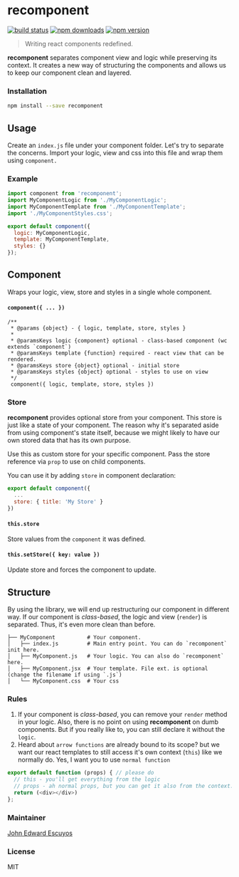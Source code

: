 # recomponent
[![build status](https://img.shields.io/travis/jeescu/recomponent/master.svg?style=flat-square)](https://travis-ci.org/reactjs/recomponent)
[![npm downloads](https://img.shields.io/npm/dm/recomponent.svg?style=flat-square)](https://www.npmjs.com/package/recomponent)
[![npm version](https://img.shields.io/npm/v/recomponent.svg?style=flat-square)](https://www.npmjs.com/package/recomponent)

> Writing react components redefined.

**recomponent** separates component view and logic while preserving its context. It creates a new way of structuring the components and allows us to keep our component clean and layered.

### Installation

```bash
npm install --save recomponent
```

## Usage

Create an `index.js` file under your component folder. Let's try to separate the concerns. Import your logic, view and css into this file and wrap them using `component.`

### Example

```js
import component from 'recomponent';
import MyComponentLogic from './MyComponentLogic';
import MyComponentTemplate from './MyComponentTemplate';
import './MyComponentStyles.css';

export default component({
  logic: MyComponentLogic,
  template: MyComponentTemplate,
  styles: {}
});
```

## Component
Wraps your logic, view, store and styles in a single whole component.

#### `component({ ... })`
```
/**
 * @params {object} - { logic, template, store, styles }
 *
 * @paramsKeys logic {component} optional - class-based component (wc extends `component`)  
 * @paramsKeys template {function} required - react view that can be rendered.
 * @paramsKeys store {object} optional - initial store
 * @paramsKeys styles {object} optional - styles to use on view
 */
 component({ logic, template, store, styles })
```

### Store
**recomponent** provides optional store from your component. This store is just like a state of your component. The reason why it's separated aside from using component's state itself, because we might likely to have our own stored data that has its own purpose. 

Use this as custom store for your specific component. Pass the store reference via `prop` to use on child components.

You can use it by adding `store` in component declaration:
```js
export default component({
  ...
  store: { title: 'My Store' }
})
```

#### `this.store`
Store values from the `component` it was defined.

#### `this.setStore({ key: value })`
Update store and forces the component to update.

## Structure
By using the library, we will end up restructuring our component in different way. If our component is *class-based*, the logic and view (`render`) is separated. Thus, it's even more clean than before.
```
├── MyComponent          # Your component.
│   ├── index.js         # Main entry point. You can do `recomponent` init here.
│   ├── MyComponent.js   # Your logic. You can also do `recomponent` here.
│   ├── MyComponent.jsx  # Your template. File ext. is optional (change the filename if using `.js`)
│   └── MyComponent.css  # Your css
```

### Rules
1. If your component is *class-based*, you can remove your `render` method in your logic. Also, there is no point on using **recomponent** on dumb components. But if you really like to, you can still declare it without the `logic`. 
2. Heard about `arrow functions` are already bound to its scope? but we want our react templates to still access it's own context (`this`) like we normally do. Yes, I want you to use `normal function`
  ```js
  export default function (props) { // please do
    // this - you'll get everything from the logic
    // props - ah normal props, but you can get it also from the context.
    return (<div></div>)
  };
  ```

### Maintainer
[John Edward Escuyos](https://github.com/jeescu)

### License

MIT

